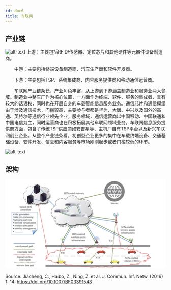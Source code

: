 ```yaml
---
id: doc6
title: 车联网
---
```


## 产业链

![alt-text](http://www.xinhuanet.com/auto/2019-01/28/1124043861_15484867066891n.png)
上游：主要包括RFID/传感器、定位芯片和其他硬件等元器件设备制造商。

　　中游：主要包括终端设备制造商、汽车生产商和软件开发商。

　　下游：主要包括TSP、系统集成商、内容服务提供商和移动通信运营商。

　　车联网产业链条长，产业角色丰富，从上游到下游涵盖制造业和服务业两大领域。制造业中整车厂作为核心位置，一方面作为终端、软件、服务的集成者，具有较大的话语权，同时也在开展自身的车载智能信息服务业务。通信芯片和通信模组由于涉及通信技术，门槛较高，主要参与者都是华为、大唐、中兴以及国外的高通、英特尔等通信行业领先企业。服务领域，通信运营商以中国移动、中国联通和中国电信为主，同时运营商也在积极拓展其他车联网领域业务。车联网信息服务提供商方面，包含了传统TSP供应商如安吉星等、主机厂自有TSP平台以及新兴车联网创业企业。从整个产业链条看，初创型企业更多的集中在车载终端设备、交通基础设备、软件开发、信息和内容服务等市场刚刚起步或者门槛较低的环节。

![alt-text](http://www.xinhuanet.com/auto/2019-01/28/1124043861_15484867728411n.png)

## 架构

![alt-text](../website/static/img/architecture.png)

Source:   Jiacheng, C., Haibo, Z., Ning, Z. et al. J. Commun. Inf. Netw. (2016) 1: 14. https://doi.org/10.1007/BF03391543
